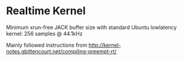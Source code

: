 # Realtime Kernel

Minimum xrun-free JACK buffer size with standard Ubuntu lowlatency kernel: 256 samples @ 44.1kHz

Mainly followed instructions from http://kernel-notes.gbittencourt.net/compiling-preempt-rt/
